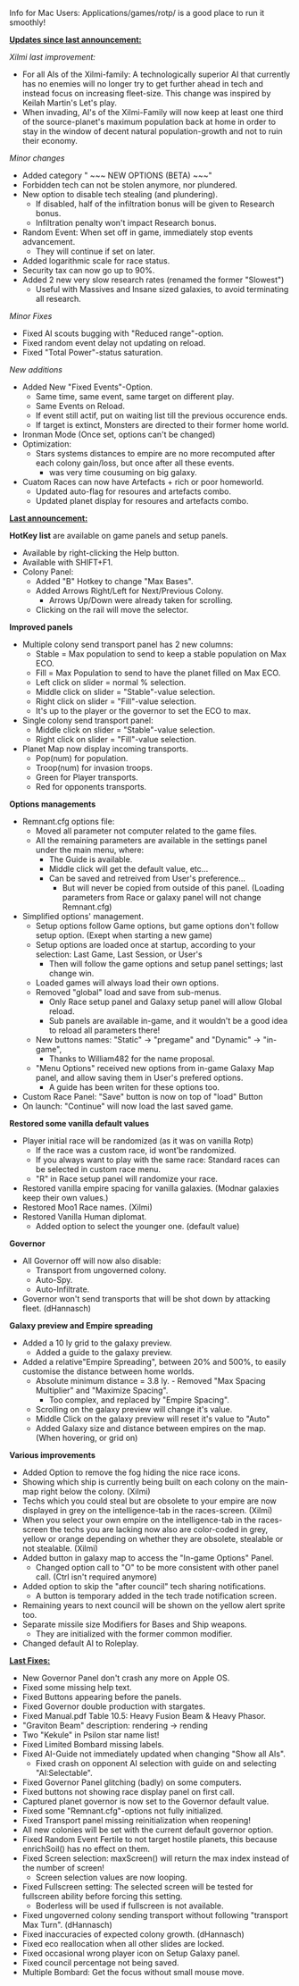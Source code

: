 Info for Mac Users: Applications/games/rotp/ is a good place to run it smoothly!

<b><ins>Updates since last announcement:</ins></b>

<em>Xilmi last improvement:</em>
- For all AIs of the Xilmi-family: A technologically superior AI that currently has no enemies will no longer try to get further ahead in tech and instead focus on increasing fleet-size. This change was inspired by Keilah Martin's Let's play.
- When invading, AI's of the Xilmi-Family will now keep at least one third of the source-planet's maximum population back at home in order to stay in the window of decent natural population-growth and not to ruin their economy.

<em>Minor changes</em>
- Added category " ~~~ NEW OPTIONS (BETA) ~~~"
- Forbidden tech can not be stolen anymore, nor plundered.
- New option to disable tech stealing (and plundering).
  - If disabled, half of the infiltration bonus will be given to Research bonus.
  - Infiltration penalty won't impact Research bonus.
- Random Event: When set off in game, immediately stop events advancement.
  - They will continue if set on later.
- Added logarithmic scale for race status.
- Security tax can now go up to 90%.
- Added 2 new very slow research rates (renamed the former "Slowest")
  - Useful with Massives and Insane sized galaxies, to avoid terminating all research.

<em>Minor Fixes</em>
- Fixed AI scouts bugging with "Reduced range"-option.
- Fixed random event delay not updating on reload.
- Fixed "Total Power"-status saturation.

<em>New additions</em>
- Added New "Fixed Events"-Option.
  - Same time, same event, same target on different play.
  - Same Events on Reload.
  - If event still actif, put on waiting list till the previous occurence ends.
  - If target is extinct, Monsters are directed to their former home world.
- Ironman Mode (Once set, options can't be changed)
- Optimization:
  - Stars systems distances to empire are no more recomputed after each colony gain/loss, but once after all these events.
    - was very time cousuming on big galaxy.
- Cuatom Races can now have Artefacts + rich or poor homeworld.
  - Updated auto-flag for resoures and artefacts combo.
  - Updated planet display for resoures and artefacts combo.

<b><ins>Last announcement:</ins></b>

<b>HotKey list</b> are available on game panels and setup panels.
- Available by right-clicking the Help button. 
- Available with SHIFT+F1.
- Colony Panel:
  - Added "B" Hotkey to change "Max Bases".
  - Added Arrows Right/Left for Next/Previous Colony.
    - Arrows Up/Down were already taken for scrolling. 
  - Clicking on the rail will move the selector.

<b>Improved panels</b>
- Multiple colony send transport panel has 2 new columns:
  - Stable = Max population to send to keep a stable population on Max ECO.
  - Fill = Max Population to send to have the planet filled on Max ECO.
  - Left click on slider = normal % selection.
  - Middle click on slider = "Stable"-value selection.
  - Right click on slider = "Fill"-value selection.
  - It's up to the player or the governor to set the ECO to max.
- Single colony send transport panel:
  - Middle click on slider = "Stable"-value selection.
  - Right click on slider = "Fill"-value selection.
- Planet Map now display incoming transports.
  - Pop(num) for population.
  - Troop(num) for invasion troops.
  - Green for Player transports.
  - Red for opponents transports.

<b>Options managements</b>
- Remnant.cfg options file:
  - Moved all parameter not computer related to the game files.
  - All the remaining parameters are available in the settings panel under the main menu, where:
    - The Guide is available.
    - Middle click will get the default value, etc...
    - Can be saved and retreived from User's preference...
      - But will never be copied from outside of this panel. (Loading parameters from Race or galaxy panel will not change Remnant.cfg)
- Simplified options' management.
  - Setup options follow Game options, but game options don't follow setup option. (Exept when starting a new game)
  - Setup options are loaded once at startup, according to your selection: Last Game, Last Session, or User's
    - Then will follow the game options and setup panel settings; last change win.
  - Loaded games will always load their own options.
  - Removed "global" load and save from sub-menus.
    - Only Race setup panel and Galaxy setup panel will allow Global reload.
    - Sub panels are available in-game, and it wouldn't be a good idea to reload all parameters there!
  - New buttons names: "Static" -> "pregame" and "Dynamic" -> "in-game",
    - Thanks to William482 for the name proposal.
  - "Menu Options" received new options from in-game Galaxy Map panel, and allow saving them in User's prefered options.
    - A guide has been writen for these options too.
- Custom Race Panel: "Save" button is now on top of "load" Button
- On launch: "Continue" will now load the last saved game.

<b>Restored some vanilla default values</b>
- Player initial race will be randomized (as it was on vanilla Rotp)
  - If the race was a custom race, id wont'be randomized.
  - If you always want to play with the same race: Standard races can be selected in custom race menu.
  - "R" in Race setup panel will randomize your race.
- Restored vanilla empire spacing for vanilla galaxies. (Modnar galaxies keep their own values.)
- Restored Moo1 Race names. (Xilmi)
- Restored Vanilla Human diplomat.
  - Added option to select the younger one. (default value)

<b>Governor</b>
- All Governor off will now also disable: 
  - Transport from ungoverned colony.
  - Auto-Spy.
  - Auto-Infiltrate.
- Governor won't send transports that will be shot down by attacking fleet. (dHannasch)

<b>Galaxy preview and Empire spreading</b>
- Added a 10 ly grid to the galaxy preview.
  - Added a guide to the galaxy preview.
- Added a relative"Empire Spreading", between 20% and 500%, to easily customise the distance between home worlds.
  - Absolute minimum distance = 3.8 ly.  - Removed "Max Spacing Multiplier" and "Maximize Spacing".
    - Too complex, and replaced by "Empire Spacing".
  - Scrolling on the galaxy preview will change it's value.
  - Middle Click on the galaxy preview will reset it's value to "Auto"
  - Added Galaxy size and distance between empires on the map. (When hovering, or grid on)

<b>Various improvements</b>
- Added Option to remove the fog hiding the nice race icons.
- Showing which ship is currently being built on each colony on the main-map right below the colony. (Xilmi)
- Techs which you could steal but are obsolete to your empire are now displayed in grey on the intelligence-tab in the races-screen. (Xilmi)
- When you select your own empire on the intelligence-tab in the races-screen the techs you are lacking now also are color-coded in grey, yellow or orange depending on whether they are obsolete, stealable or not stealable. (Xilmi)
- Added button in galaxy map to access the "In-game Options" Panel.
  - Changed option call to "O" to be more consistent with other panel call. (Ctrl isn't required anymore)
- Added option to skip the "after council" tech sharing notifications.
  - A button is temporary added in the tech trade notification screen.
- Remaining years to next council will be shown on the yellow alert sprite too.
- Separate missile size Modifiers for Bases and Ship weapons.
  - They are initialized with the former common modifier.
- Changed default AI to Roleplay.


<b><u>Last Fixes:</u></b>
- New Governor Panel don't crash any more on Apple OS.
- Fixed some missing help text.
- Fixed Buttons appearing before the panels.
- Fixed Governor double production with stargates.
- Fixed Manual.pdf Table 10.5: Heavy Fusion Beam & Heavy Phasor.
- "Graviton Beam" description: rendering -> rending 
- Two "Kekule" in Psilon star name list!
- Fixed Limited Bombard missing labels.
- Fixed AI-Guide not immediately updated when changing "Show all AIs".
  - Fixed crash on opponent AI selection with guide on and selecting "AI:Selectable".
- Fixed Governor Panel glitching (badly) on some computers.
- Fixed buttons not showing race display panel on first call.
- Captured planet governor is now set to the Governor default value.
- Fixed some "Remnant.cfg"-options not fully initialized.
- Fixed Transport panel missing reinitialization when reopening!
- All new colonies will be set with the current default governor option.
- Fixed Random Event Fertile to not target hostile planets, this because enrichSoil() has no effect on them.
- Fixed Screen selection: maxScreen() will return the max index instead of the number of screen!
  - Screen selection values are now looping.
- Fixed Fullscreen setting: The selected screen will be tested for fullscreen ability before forcing this setting.
  - Boderless will be used if fullscreen is not available.
- Fixed ungoverned colony sending transport without following "transport Max Turn". (dHannasch)
- Fixed inaccuracies of expected colony growth. (dHannasch)
- Fixed eco reallocation when all other slides are locked.
- Fixed occasional wrong player icon on Setup Galaxy panel.
- Fixed council percentage not being saved.
- Multiple Bombard: Get the focus without small mouse move.
